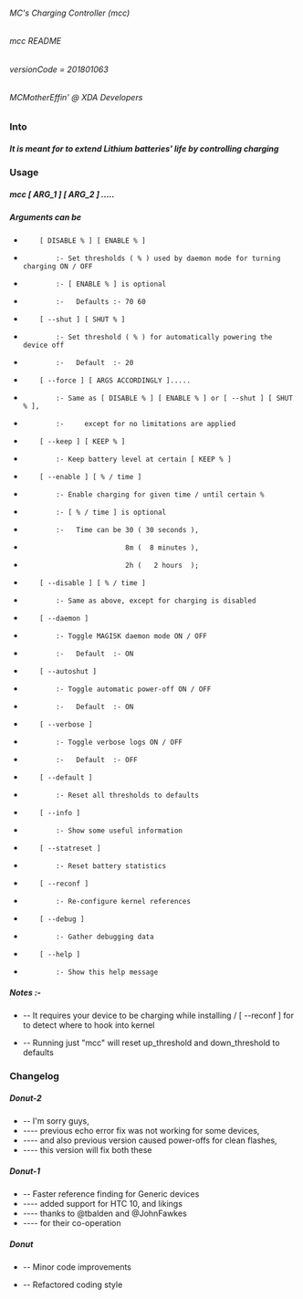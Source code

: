 ###### MC's Charging Controller (mcc)
###### mcc README
###### versionCode = 201801063
###### MCMotherEffin' @ XDA Developers


### Into


##### It is meant for to extend Lithium batteries' life by controlling charging


### Usage


##### mcc [ ARG_1 ] [ ARG_2 ] .....

##### Arguments can be

-         [ DISABLE % ] [ ENABLE % ]

-             :- Set thresholds ( % ) used by daemon mode for turning charging ON / OFF
-             :- [ ENABLE % ] is optional
-             :-   Defaults :- 70 60

-         [ --shut ] [ SHUT % ]

-             :- Set threshold ( % ) for automatically powering the device off
-             :-   Default  :- 20

-         [ --force ] [ ARGS ACCORDINGLY ].....

-             :- Same as [ DISABLE % ] [ ENABLE % ] or [ --shut ] [ SHUT % ],
-             :-     except for no limitations are applied

-         [ --keep ] [ KEEP % ]

-             :- Keep battery level at certain [ KEEP % ]

-         [ --enable ] [ % / time ]

-             :- Enable charging for given time / until certain % 
-             :- [ % / time ] is optional
-             :-   Time can be 30 ( 30 seconds ),
-                              8m (  8 minutes ),
-                              2h (   2 hours  );

-         [ --disable ] [ % / time ]

-             :- Same as above, except for charging is disabled

-         [ --daemon ]

-             :- Toggle MAGISK daemon mode ON / OFF
-             :-   Default  :- ON

-         [ --autoshut ]

-             :- Toggle automatic power-off ON / OFF
-             :-   Default  :- ON

-         [ --verbose ]

-             :- Toggle verbose logs ON / OFF
-             :-   Default  :- OFF

-         [ --default ]

-             :- Reset all thresholds to defaults

-         [ --info ]

-             :- Show some useful information

-         [ --statreset ]

-             :- Reset battery statistics

-         [ --reconf ]

-             :- Re-configure kernel references

-         [ --debug ]

-             :- Gather debugging data

-         [ --help ]

-             :- Show this help message


##### Notes :-


*    --  It requires your device to be charging while installing / [ --reconf ] for to detect where to hook into kernel

*    --  Running just "mcc" will reset up_threshold and down_threshold to defaults


### Changelog


##### Donut-2

*  -- I'm sorry guys,
*  ----  previous echo error fix was not working for some devices,
*  ----  and also previous version caused power-offs for clean flashes,
*  ----  this version will fix both these

##### Donut-1

*  -- Faster reference finding for Generic devices
*  ----  added support for HTC 10, and likings
*  ----  thanks to @tbalden and @JohnFawkes
*  ----  for their co-operation

##### Donut

*  -- Minor code improvements

*  -- Refactored coding style
